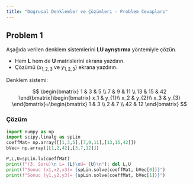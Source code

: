 ```yaml
---
title: "Dogrusal Denklemler ve Çözümleri - Problem Cevapları"
---
```


## Problem 1

Aşağıda verilen denklem sistemlerini **LU ayrıştırma** yöntemiyle çözün. 

- Hem **L** hem de **U** matrislerini ekrana yazdırın.
- Çözümü ($x_{1,2,3}$ ve $y_{1,2,3}$) ekrana yazdırın.

Denklem sistemi:

$$
\begin{bmatrix}
    1 & 3 & 5 \\ 7 & 9 & 11 \\ 13 & 15 & 42
\end{bmatrix}\begin{bmatrix}
    x_1 & y_{1}\\ x_2 & y_{2}\\ x_3 & y_{3}
\end{bmatrix}=\begin{bmatrix}
    1 & 3 \\ 2 & 7 \\ 42 & 12
\end{bmatrix}
$$

### Çözüm

```python
import numpy as np
import scipy.linalg as spLin
coeffMat= np.array([[1,3,5],[7,9,11],[13,15,42]])
bVec= np.array([[1,2,42],[3,7,12]])

P,L,U=spLin.lu(coeffMat)
print(f"(3. Soru)\n L= {L}\nU= {U}\n"); del L,U
print(f"Sonuc (x1,x2,x3)= {spLin.solve(coeffMat, bVec[0])}")
print(f"Sonuc (y1,y2,y3)= {spLin.solve(coeffMat, bVec[1])}")
```